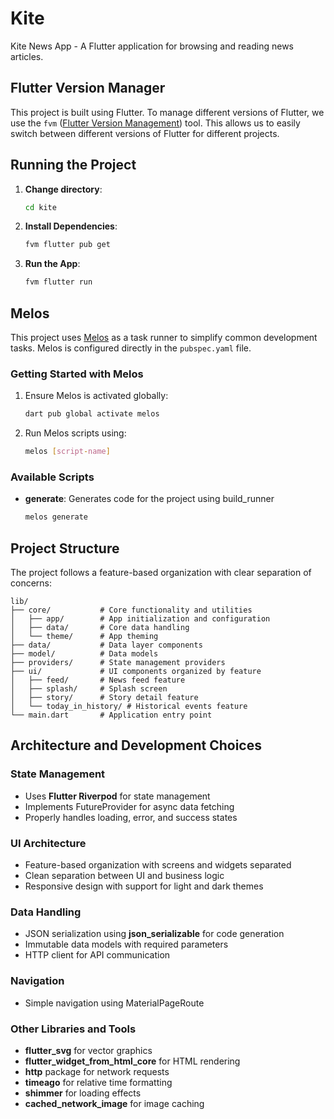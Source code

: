 # Kite

Kite News App - A Flutter application for browsing and reading news articles.

## Flutter Version Manager

This project is built using Flutter. To manage different versions of Flutter, we use the `fvm` ([Flutter Version
Management](https://fvm.app/documentation/getting-started)) tool. This allows us to easily switch between different
versions of Flutter for different projects.

## Running the Project
1. **Change directory**:
   ```bash
   cd kite
   ```
2. **Install Dependencies**:
   ```bash
   fvm flutter pub get
   ```
3. **Run the App**:
   ```bash
   fvm flutter run
   ```

## Melos

This project uses [Melos](https://melos.invertase.dev/) as a task runner to simplify common development tasks. Melos is
configured directly in the `pubspec.yaml` file.

### Getting Started with Melos

1. Ensure Melos is activated globally:
   ```bash
   dart pub global activate melos
   ```

2. Run Melos scripts using:
   ```bash
   melos [script-name]
   ```

### Available Scripts

- **generate**: Generates code for the project using build_runner
  ```bash
  melos generate
  ```

## Project Structure

The project follows a feature-based organization with clear separation of concerns:

```
lib/
├── core/           # Core functionality and utilities
│   ├── app/        # App initialization and configuration
│   ├── data/       # Core data handling
│   └── theme/      # App theming
├── data/           # Data layer components
├── model/          # Data models
├── providers/      # State management providers
├── ui/             # UI components organized by feature
│   ├── feed/       # News feed feature
│   ├── splash/     # Splash screen
│   ├── story/      # Story detail feature
│   └── today_in_history/ # Historical events feature
└── main.dart       # Application entry point
```

## Architecture and Development Choices

### State Management

- Uses **Flutter Riverpod** for state management
- Implements FutureProvider for async data fetching
- Properly handles loading, error, and success states

### UI Architecture

- Feature-based organization with screens and widgets separated
- Clean separation between UI and business logic
- Responsive design with support for light and dark themes

### Data Handling

- JSON serialization using **json_serializable** for code generation
- Immutable data models with required parameters
- HTTP client for API communication

### Navigation

- Simple navigation using MaterialPageRoute

### Other Libraries and Tools

- **flutter_svg** for vector graphics
- **flutter_widget_from_html_core** for HTML rendering
- **http** package for network requests
- **timeago** for relative time formatting
- **shimmer** for loading effects
- **cached_network_image** for image caching
